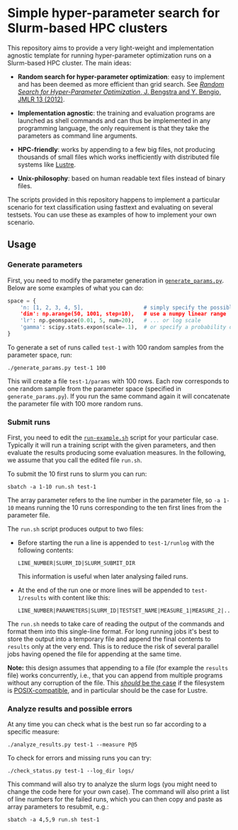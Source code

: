# Simple hyper-parameter search for Slurm-based HPC clusters

This repository aims to provide a very light-weight and implementation agnostic template for running hyper-parameter optimization runs on a Slurm-based HPC cluster.  The main ideas:

- **Random search for hyper-parameter optimization**: easy to implement and has been deemed as more efficient than grid search. See [*Random Search for Hyper-Parameter Optimization*, J. Bengstra and Y. Bengio, JMLR 13 (2012)](http://www.jmlr.org/papers/volume13/bergstra12a/bergstra12a.pdf).

- **Implementation agnostic**: the training and evaluation programs are launched as shell commands and can thus be implemented in any programming language, the only requirement is that they take the parameters as command line arguments.

- **HPC-friendly**: works by appending to a few big files, not producing thousands of small files which works inefficiently with distributed file systems like [Lustre](https://en.wikipedia.org/wiki/Lustre_(file_system)).

- **Unix-philosophy**: based on human readable text files instead of binary files.

The scripts provided in this repository happens to implement a particular scenario for text classification using fasttext and evaluating on several testsets.  You can use these as examples of how to implement your own scenario.


## Usage

### Generate parameters

First, you need to modify the parameter generation in [`generate_params.py`](generate_params.py).  Below are some examples of what you can do:

```python
space = {
    'n: [1, 2, 3, 4, 5],                   # simply specify the possible parameters in a list
    'dim': np.arange(50, 1001, step=10),   # use a numpy linear range
    'lr': np.geomspace(0.01, 5, num=20),   # ... or log scale
    'gamma': scipy.stats.expon(scale=.1),  # or specify a probability distribution with scipy
}
```

To generate a set of runs called `test-1` with 100 random samples from the parameter space, run:

    ./generate_params.py test-1 100
    
This will create a file `test-1/params` with 100 rows.  Each row corresponds to one random sample from the parameter space (specified in `generate_params.py`).  If you run the same command again it will concatenate the parameter file with 100 more random runs.

### Submit runs

First, you need to edit the [`run-example.sh`](run-example.sh) script for your particular case.  Typically it will run a training script with the given parameters, and then evaluate the results producing some evaluation measures.  In the following, we assume that you call the edited file `run.sh`.

To submit the 10 first runs to slurm you can run:

    sbatch -a 1-10 run.sh test-1
    
The array parameter refers to the line number in the parameter file, so `-a 1-10` means running the 10 runs corresponding to the ten first lines from the parameter file.


The `run.sh` script produces output to two files:

- Before starting the run a line is appended to `test-1/runlog` with the following contents:

      LINE_NUMBER|SLURM_ID|SLURM_SUBMIT_DIR
  
  This information is useful when later analysing failed runs.

- At the end of the run one or more lines will be appended to `test-1/results` with content like this:

      LINE_NUMBER|PARAMETERS|SLURM_ID|TESTSET_NAME|MEASURE_1|MEASURE_2|...|
    
The `run.sh` needs to take care of reading the output of the commands and format them into this single-line format.  For long running jobs it's best to store the output into a temporary file and append the final contents to `results` only at the very end.  This is to reduce the risk of several parallel jobs having opened the file for appending at the same time.

**Note:** this design assumes that appending to a file (for example the `results` file) works concurrently, i.e., that you can append from multiple programs without any corruption of the file.  This [*should* be the case](https://nullprogram.com/blog/2016/08/03/) if the filesystem is [POSIX-compatible](https://pubs.opengroup.org/onlinepubs/9699919799/functions/write.html), and in particular should be the case for Lustre.


### Analyze results and possible errors

At any time you can check what is the best run so far according to a specific measure:

    ./analyze_results.py test-1 --measure P@5

To check for errors and missing runs you can try:

    ./check_status.py test-1 --log_dir logs/
    
This command will also try to analyze the slurm logs (you might need to change the code here for your own case).  The command will also print a list of line numbers for the failed runs, which you can then copy and paste as array parameters to resubmit, e.g.:

    sbatch -a 4,5,9 run.sh test-1
